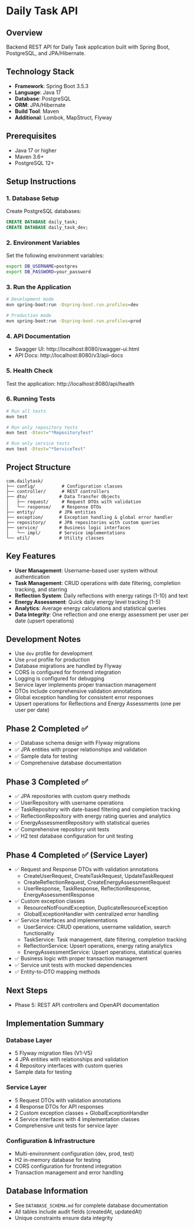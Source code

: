 # Daily Task API

## Overview
Backend REST API for Daily Task application built with Spring Boot, PostgreSQL, and JPA/Hibernate.

## Technology Stack
- **Framework**: Spring Boot 3.5.3
- **Language**: Java 17
- **Database**: PostgreSQL
- **ORM**: JPA/Hibernate
- **Build Tool**: Maven
- **Additional**: Lombok, MapStruct, Flyway

## Prerequisites
- Java 17 or higher
- Maven 3.6+
- PostgreSQL 12+

## Setup Instructions

### 1. Database Setup
Create PostgreSQL databases:
```sql
CREATE DATABASE daily_task;
CREATE DATABASE daily_task_dev;
```

### 2. Environment Variables
Set the following environment variables:
```bash
export DB_USERNAME=postgres
export DB_PASSWORD=your_password
```

### 3. Run the Application
```bash
# Development mode
mvn spring-boot:run -Dspring-boot.run.profiles=dev

# Production mode  
mvn spring-boot:run -Dspring-boot.run.profiles=prod
```

### 4. API Documentation
- Swagger UI: http://localhost:8080/swagger-ui.html
- API Docs: http://localhost:8080/v3/api-docs

### 5. Health Check
Test the application: http://localhost:8080/api/health

### 6. Running Tests
```bash
# Run all tests
mvn test

# Run only repository tests
mvn test -Dtest="*RepositoryTest"

# Run only service tests  
mvn test -Dtest="*ServiceTest"
```

## Project Structure
```
com.dailytask/
├── config/          # Configuration classes
├── controller/      # REST controllers
├── dto/            # Data Transfer Objects
│   ├── request/     # Request DTOs with validation
│   └── response/    # Response DTOs
├── entity/         # JPA entities
├── exception/      # Exception handling & global error handler
├── repository/     # JPA repositories with custom queries
├── service/        # Business logic interfaces
│   └── impl/       # Service implementations
└── util/           # Utility classes
```

## Key Features
- **User Management**: Username-based user system without authentication
- **Task Management**: CRUD operations with date filtering, completion tracking, and starring
- **Reflection System**: Daily reflections with energy ratings (1-10) and text
- **Energy Assessment**: Quick daily energy level tracking (1-5)
- **Analytics**: Average energy calculations and statistical queries
- **Data Integrity**: One reflection and one energy assessment per user per date (upsert operations)

## Development Notes
- Use `dev` profile for development
- Use `prod` profile for production
- Database migrations are handled by Flyway
- CORS is configured for frontend integration
- Logging is configured for debugging
- Service layer implements proper transaction management
- DTOs include comprehensive validation annotations
- Global exception handling for consistent error responses
- Upsert operations for Reflections and Energy Assessments (one per user per date)

## Phase 2 Completed ✅
- ✅ Database schema design with Flyway migrations
- ✅ JPA entities with proper relationships and validation
- ✅ Sample data for testing
- ✅ Comprehensive database documentation

## Phase 3 Completed ✅
- ✅ JPA repositories with custom query methods
- ✅ UserRepository with username operations  
- ✅ TaskRepository with date-based filtering and completion tracking
- ✅ ReflectionRepository with energy rating queries and analytics
- ✅ EnergyAssessmentRepository with statistical queries
- ✅ Comprehensive repository unit tests
- ✅ H2 test database configuration for unit testing

## Phase 4 Completed ✅ (Service Layer)
- ✅ Request and Response DTOs with validation annotations
  - CreateUserRequest, CreateTaskRequest, UpdateTaskRequest
  - CreateReflectionRequest, CreateEnergyAssessmentRequest
  - UserResponse, TaskResponse, ReflectionResponse, EnergyAssessmentResponse
- ✅ Custom exception classes
  - ResourceNotFoundException, DuplicateResourceException
  - GlobalExceptionHandler with centralized error handling
- ✅ Service interfaces and implementations
  - UserService: CRUD operations, username validation, search functionality
  - TaskService: Task management, date filtering, completion tracking
  - ReflectionService: Upsert operations, energy rating analytics
  - EnergyAssessmentService: Upsert operations, statistical queries
- ✅ Business logic with proper transaction management
- ✅ Service unit tests with mocked dependencies
- ✅ Entity-to-DTO mapping methods

## Next Steps
- Phase 5: REST API controllers and OpenAPI documentation

## Implementation Summary
### Database Layer
- 5 Flyway migration files (V1-V5)
- 4 JPA entities with relationships and validation
- 4 Repository interfaces with custom queries
- Sample data for testing

### Service Layer  
- 5 Request DTOs with validation annotations
- 4 Response DTOs for API responses
- 2 Custom exception classes + GlobalExceptionHandler
- 4 Service interfaces with 4 implementation classes
- Comprehensive unit tests for service layer

### Configuration & Infrastructure
- Multi-environment configuration (dev, prod, test)
- H2 in-memory database for testing
- CORS configuration for frontend integration
- Transaction management and error handling

## Database Information
- See `DATABASE_SCHEMA.md` for complete database documentation
- All tables include audit fields (createdAt, updatedAt)
- Unique constraints ensure data integrity 